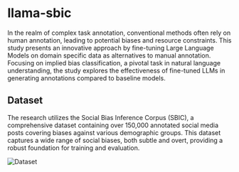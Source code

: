 # llama-sbic

In the realm of complex task annotation, conventional methods often rely on human annotation, leading to potential biases and resource constraints. This study presents an innovative approach by fine-tuning Large Language Models on domain specific data as alternatives to manual annotation. Focusing on implied bias classification, a pivotal task in natural language understanding, the study explores the effectiveness of fine-tuned LLMs in generating annotations compared to baseline models. 

## Dataset

The research utilizes the Social Bias Inference Corpus (SBIC), a comprehensive dataset containing over 150,000 annotated social media posts covering biases against various demographic groups. This dataset captures a wide range of social biases, both subtle and overt, providing a robust foundation for training and evaluation.

![Dataset](src='auxil/data.png')

